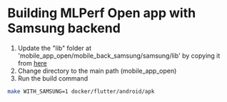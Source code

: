 # Building MLPerf Open app with Samsung backend

<!-- markdown-link-check-disable-next-line -->
1. Update the "lib" folder at 'mobile_app_open/mobile_back_samsung/samsung/lib' by copying it from [here](https://github.com/mlcommons/mobile_back_samsung/tree/samsung_backend_flutter_libs/samsung_libs/mobile_back_samsung/samsung)
2. Change directory to the main path (mobile_app_open)
3. Run the build command

```bash
make WITH_SAMSUNG=1 docker/flutter/android/apk
```
